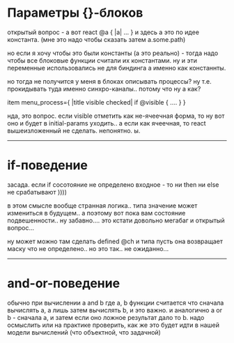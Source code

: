 # Параметры {}-блоков
открытый вопрос - а вот react @a { |a| ... }
и здесь a это по идее константа. (мне это надо чтобы сказать затем a.some.path)

но если я хочу чтобы это были константы (а это реально) - тогда надо чтобы все блоковые функции считали их константами. ну и эти переменные использовались не для биндинга а именно как констаннты.

но тогда не получится у меня в блоках описывать процессы? ну т.е. прокидывать туда именно синхро-каналы.. потому что ну а как?

item menu_process={ |title visible checked|
  if @visible {
   ....
  }
}

нда, это вопрос. если visible отметить как не-ячеечная форма, то ну вот оно и будет в initial-params уходить.. а если как ячеечная, то react вышеизложенный не сделать.
непонятно. ы.

-----
# if-поведение
засада. если if сосотояние не определено входное - то ни then ни else не срабатывают ))))

в этом смысле вообще странная логика.. типа значение может измениться в будущем..
а поэтому вот пока вам состояние подвешенности.. ну забавно.... это кстати довольно мегабаг и открытый вопрос...

ну может можно там сделать defined @ch
и типа пусть она возвращает маску что не определено.. но это так.. не ожиданно...

-----
# and-or-поведение

обычно при вычислении a and b где a, b функции считается что сначала вычислять a, а лишь затем вычислять b, и это важно.
и аналогично a or b - сначала a, и затем если оно ложное результат дало то b.
надо осмыслить или на практике проверить, как же это будет идти в нашей модели вычислений
(что объектной, что задачной)